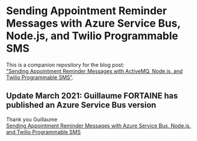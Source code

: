 # Sending Appointment Reminder Messages with Azure Service Bus, Node.js, and Twilio Programmable SMS

This is a companion repository for the blog post:   
["Sending Appointment Reminder Messages with ActiveMQ, Node.js, and Twilio Programmable SMS"](https://www.twilio.com/blog/sending-appointment-reminder-messages-activemq-node-js-twilio-sms).

## Update March 2021: Guillaume FORTAINE has published an Azure Service Bus version 
Thank you Guillaume  
[Sending Appointment Reminder Messages with Azure Service Bus, Node.js, and Twilio Programmable SMS](https://github.com/gfortaine/azure-service-bus-twilio/tree/with-azure-service-bus)
